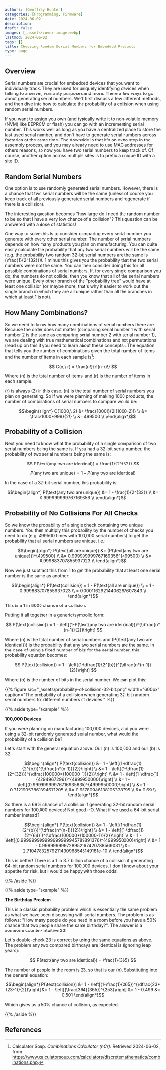 ```yaml
---
authors: [Geoffrey Hunter]
categories: [Programming, Firmware]
date: 2024-06-02
description: 
draft: false
images: [_assets/cover-image.webp]
lastmod: 2024-06-02
tags: []
title: Choosing Random Serial Numbers for Embedded Products
type: page
---
```


## Overview

Serial numbers are crucial for embedded devices that you want to individually track. They are used for uniquely identifying devices when talking to a server, warranty purposes and more. There a few ways to go about generating serial numbers. We'll first discuss a few different methods, and then dive into how to calculate the probability of a collision when using random serial numbers.

If you want to assign you own (and typically write it to non-volatile memory (NVM) like EEPROM or flash) you can go with an incrementing serial number. This works well as long as you have a centralized place to store the last used serial number, and don't have to generate serial numbers across factories at the same time. The downside is that it's an extra step in the assembly process, and you may already need to use MAC addresses for others reasons, so now you have two serial numbers to keep track of. Of course, another option across multiple sites is to prefix a unique ID with a site ID.

## Random Serial Numbers

One option is to use randomly generated serial numbers. However, there is a chance that two serial numbers will be the same (unless of course you keep track of all previously generated serial numbers and regenerate if there is a collision).

The interesting question becomes "how large do I need the random number to be so that I have a very low chance of a collision"? This question can be answered with a dose of statistics!

One way to solve this is to consider comparing every serial number you generate with every other serial number. The number of serial numbers depends on how many products you plan on manufacturing. You can quite easily calculate the probability that any two serial numbers will be the same (e.g. the probability two random 32-bit serial numbers are the same is \(\frac{1}{2^{32}}\)). 1 minus this gives you the probability that the two serial numbers were not the same. You can then consider doing this for all possible combinations of serial numbers. If, for every single comparison you do, the numbers do not collide, then you know that all of the serial numbers were unique. Every other branch of the "probability tree" would have at least one collision (or maybe more, that's why it easier to work out the single branch in which they are all unique rather than all the branches in which at least 1 is not).

## How Many Combinations?

So we need to know how many combinations of serial numbers there are. Because the order does not matter (comparing serial number 1 with serial number 2 is the same as comparing serial number 2 with serial number 1), we are dealing with true mathematical combinations and not permutations (read up on this if you need to learn about these concepts). The equation that tells you the number of combinations given the total number of items and the number of items in each sample is[^calculator-soup-combinations-calculator]:

$$
C(n,\ r) = \frac{n!}{r!(n-r)!}
$$

Where \(n\) is the total number of items, and \(r\) is the number of items in each sample.

\(r\) is always \(2\) in this case. \(n\) is the total number of serial numbers you plan on generating. So if we were planning of making 1000 products, the number of combinations of serial numbers to compare would be:

$$\begin{align*}
C(1000,\ 2) &= \frac{1000!}{2!(1000-2)!} \\
                  &= \frac{1000*999}{2!} \\
                  &= 499500 \\
\end{align*}$$

## Probability of a Collision

Next you need to know what the probability of a single comparison of two serial numbers being the same is. If you had a 32-bit serial number, the probability of two serial numbers being the same is:

$$
P(\text{any two are identical}) = \frac{1}{2^{32}}
$$

$$
P(\text{any two are unique}) = 1 - P(\text{any two are identical})
$$

In the case of a 32-bit serial number, this probability is:

$$\begin{align*}
P(\text{any two are unique}) &= 1 - \frac{1}{2^{32}} \\
                             &= 0.999999999767169356 \\
\end{align*}$$

## Probability of No Collisions For All Checks

So we know the probability of a single check containing two unique numbers. You then multiply this probability by the number of checks you need to do (e.g. 499500 times with 100,000 serial numbers) to get the probability that all serial numbers are unique. i.e.:

$$\begin{align*}
P(\text{all are unique}) &= (P(\text{any two are unique}))^{499500} \\
                         &= 0.999999999767169356^{499500} \\
                         &= 0.999883707855937023 \\
\end{align*}$$

Now we just subtract this from 1 to get the probability that at least one serial number is the same as another:

$$\begin{align*}
P(\text{collision}) = 1 - P(\text{all are unique}) \\
                    = 1 - 0.999883707855937023 \\
                    = 0.00011629214406297607843 \\
\end{align*}$$

This is a 1 in 8600 chance of a collision.

Putting it all together in a generic/symbolic form:

$$
P(\text{collision}) = 1 - \left[(1-P(\text{any two are identical}))^{\dfrac{n*(n-1)}{2}}\right]
$$

Where \(n\) is the total number of serial numbers and \(P(\text{any two are identical})\) is the probability that any two serial numbers are the same. In the case of using a fixed number of bits for the serial number, this probability equation becomes:

$$
P(\text{collision}) = 1 - \left[(1-\dfrac{1}{2^{b}})^{\dfrac{n*(n-1)}{2}}\right]
$$

Where \(b\) is the number of bits in the serial number. We can plot this:

{{% figure src="_assets/probability-of-collision-32-bit.png" width="600px" caption="The probability of a collision when generating 32-bit random serial numbers for different numbers of devices." %}}

{{% aside type="example" %}}

**100,000 Devices**

If you were planning on manufacturing 100,000 devices, and you were using a 32-bit randomly generated serial number, what would the probability of a collision be?

Let's start with the general equation above. Our \(n\) is 100,000 and our \(b\) is 32:

$$\begin{align*}
P(\text{collision}) &= 1 - \left[(1-\dfrac{1}{2^{b}})^{\dfrac{n*(n-1)}{2}}\right] \\
                    &= 1 - \left[(1-\dfrac{1}{2^{32}})^{\dfrac{100000*(100000-1)}{2}}\right] \\
                    &= 1 - \left[(1-\dfrac{1}{4294967296})^{4999950000}\right] \\
                    &= 1 - \left[(0.99999999976716935635)^{4999950000}\right] \\
                    &= 1 - 0.31219053861894671205 \\
                    &= 0.68780946138105328795 \\
                    &= 0.69 \\
\end{align*}$$

So there is a 69% chance of a collision if generating 32-bit random serial numbers for 100,000 devices! Not good :-O. What if we used a 64-bit serial number instead?

$$\begin{align*}
P(\text{collision}) &= 1 - \left[(1-\dfrac{1}{2^{b}})^{\dfrac{n*(n-1)}{2}}\right] \\
                    &= 1 - \left[(1-\dfrac{1}{2^{64}})^{\dfrac{100000*(100000-1)}{2}}\right] \\
                    &= 1 - \left[(0.999999999999999999945789891376)^{4999950000}\right] \\
                    &= 1 - 0.999999999728952167420788569031 \\
                    &= 2.71047832579211430968543149181e-10 \\
\end{align*}$$

This is better! There is a 1 in 3.7 billion chance of a collision if generating 64-bit random serial numbers for 100,000 devices. I don't know about your appetite for risk, but I would be happy with those odds!

{{% /aside %}}

{{% aside type="example" %}}

**The Birthday Problem**

This is a classic probability problem which is essentially the same problem as what we have been discussing with serial numbers. The problem is as follows: "How many people do you need in a room before you have a 50% chance that two people share the same birthday?". The answer is a someone counter-intuitive 23!

Let's double-check 23 is correct by using the same equations as above. The problem any two compared birthdays are identical is (ignoring leap years):

$$
P(\text{any two are identical}) = \frac{1}{365}
$$

The number of people in the room is 23, so that is our \(n\). Substituting into the general equation:

$$\begin{align*}
P(\text{collision}) &= 1 - \left[(1-\frac{1}{365})^{\dfrac{23*(23-1)}{2}}\right]
                    &= 1 - \left[(\frac{364}{365})^{253}\right]
                    &= 1 - 0.499
                    &= 0.501
\end{align*}$$

Which gives us a 50% chance of collision, as expected.

{{% /aside %}}


## References

[^calculator-soup-combinations-calculator]: Calculator Soup. _Combinations Calculator (nCr)_. Retrieved 2024-06-02, from https://www.calculatorsoup.com/calculators/discretemathematics/combinations.php.
